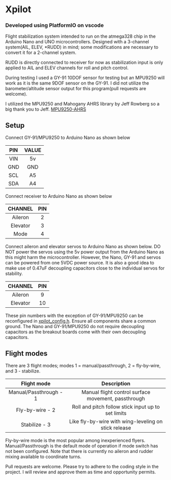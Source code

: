 # Xpilot

### Developed using PlatformIO on vscode

Flight stabilization system intended to run on the atmega328 chip in the Arduino Nano and UNO microcontrollers.
Designed with a 3-channel system(AIL, ELEV, \*RUDD) in mind; some modifications are necessary to convert it for a 2-channel system.

RUDD is directly connected to receiver for now as stabilization input is only applied to AIL and ELEV channels for roll and pitch control.

During testing I used a GY-91 10DOF sensor for testing but an MPU9250 will work as it is the same 9DOF sensor on the GY-91.
I did not utilize the barometer/altitude sensor output for this program(pull requests are welcome).

I utilized the MPU9250 and Mahogany AHRS library by Jeff Rowberg so a big thank you to Jeff. [MPU9250-AHRS](https://github.com/jremington/MPU-9250-AHRS)

## Setup

Connect GY-91/MPU9250 to Arduino Nano as shown below

| PIN | VALUE |
| :-: | :---: |
| VIN |  5v   |
| GND |  GND  |
| SCL |  A5   |
| SDA |  A4   |

Connect receiver to Arduino Nano as shown below

| CHANNEL  | PIN |
| :------: | :-: |
| Aileron  |  2  |
| Elevator |  3  |
|   Mode   |  4  |

Connect aileron and elevator servos to Arduino Nano as shown below. DO NOT power the servos using the 5v power output from the Arduino Nano as this might harm the microcontroller.
However, the Nano, GY-91 and servos can be powered from one 5VDC power source. It is also a good idea to make use of 0.47uF decoupling capacitors close to the individual servos for stability.

| CHANNEL  | PIN |
| :------: | :-: |
| Aileron  |  9  |
| Elevator | 10  |

These pin numbers with the exception of GY-91/MPU9250 can be reconfigured in [xpilot_config.h](lib/Xpilot/src/xpilot_config.h).
Ensure all components share a common ground. The Nano and GY-91/MPU9250 do not require decoupling capacitors as the breakout boards come with their own decoupling capacitors.

## Flight modes

There are 3 flight modes; modes 1 = manual/passthrough, 2 = fly-by-wire, and 3 - stabilize.

|      Flight mode       |                     Description                      |
| :--------------------: | :--------------------------------------------------: |
| Manual/Passthrough - 1 | Manual flight control surface movement, passthrough  |
|    Fly-by-wire - 2     |  Roll and pitch follow stick input up to set limits  |
|     Stabilize - 3      | Like fly-by-wire with wing-leveling on stick release |

Fly-by-wire mode is the most popular among inexperienced flyers. Manual/Passthrough is the default mode of operation if mode switch has not been configured.
Note that there is currently no aileron and rudder mixing available to coordinate turns.

Pull requests are welcome. Please try to adhere to the coding style in the project. I will review and approve them as time and opportunity permits.
